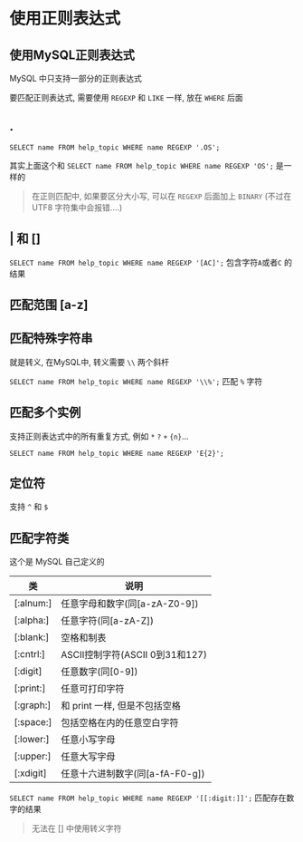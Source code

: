# 使用正则表达式

## 使用MySQL正则表达式

MySQL 中只支持一部分的正则表达式

要匹配正则表达式, 需要使用 `REGEXP` 和 `LIKE` 一样, 放在 `WHERE` 后面

## . 

`SELECT name FROM help_topic WHERE name REGEXP '.OS';`

其实上面这个和 `SELECT name FROM help_topic WHERE name REGEXP 'OS';` 是一样的

> 在正则匹配中, 如果要区分大小写, 可以在 `REGEXP` 后面加上 `BINARY` (不过在 UTF8 字符集中会报错....)

## | 和 []

`SELECT name FROM help_topic WHERE name REGEXP '[AC]';` 包含字符`A`或者`C` 的结果

## 匹配范围 [a-z] 

## 匹配特殊字符串

就是转义, 在MySQL中, 转义需要 `\\` 两个斜杆

`SELECT name FROM help_topic WHERE name REGEXP '\\%';`  匹配 `%` 字符

## 匹配多个实例

支持正则表达式中的所有重复方式, 例如 `*` `?` `+` `{n}`...

`SELECT name FROM help_topic WHERE name REGEXP 'E{2}';`

## 定位符

支持 `^` 和 `$`

## 匹配字符类

这个是 MySQL 自己定义的

| 类        | 说明                            |
| --------- | ------------------------------- |
| [:alnum:] | 任意字母和数字(同[a-zA-Z0-9])   |
| [:alpha:] | 任意字符(同[a-zA-Z])            |
| [:blank:] | 空格和制表                      |
| [:cntrl:] | ASCII控制字符(ASCII 0到31和127) |
| [:digit]  | 任意数字(同[0-9])               |
| [:print:] | 任意可打印字符                  |
| [:graph:] | 和 print 一样, 但是不包括空格   |
| [:space:] | 包括空格在内的任意空白字符      |
| [:lower:] | 任意小写字母                    |
| [:upper:] | 任意大写字母                    |
| [:xdigit] | 任意十六进制数字(同[a-fA-F0-g]) |

`SELECT name FROM help_topic WHERE name REGEXP '[[:digit:]]';` 匹配存在数字的结果

> 无法在 [] 中使用转义字符


